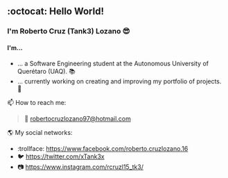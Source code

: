 ## :octocat: Hello World!
### I'm Roberto Cruz (Tank3) Lozano :sunglasses:
#### I'm...
- ... a Software Engineering student at the Autonomous University of Querétaro (UAQ). :books:
- ... currently working on creating and improving my portfolio of projects. :space_invader:

📫 How to reach me:
> :e-mail: robertocruzlozano97@hotmail.com

:earth_americas: My social networks:
- :trollface: https://www.facebook.com/roberto.cruzlozano.16
- :bird: https://twitter.com/xTank3x
- :camera: https://www.instagram.com/rcruzl15_tk3/

<!--
**Tank3-TK3/Tank3-TK3** is a ✨ _special_ ✨ repository because its `README.md` (this file) appears on your GitHub profile.

Here are some ideas to get you started:

- 🔭 I’m currently working on ...
- 🌱 I’m currently learning ...
- 👯 I’m looking to collaborate on ...
- 🤔 I’m looking for help with ...
- 💬 Ask me about ...
- 📫 How to reach me: ...
- 😄 Pronouns: ...
- ⚡ Fun fact: ...
-->
